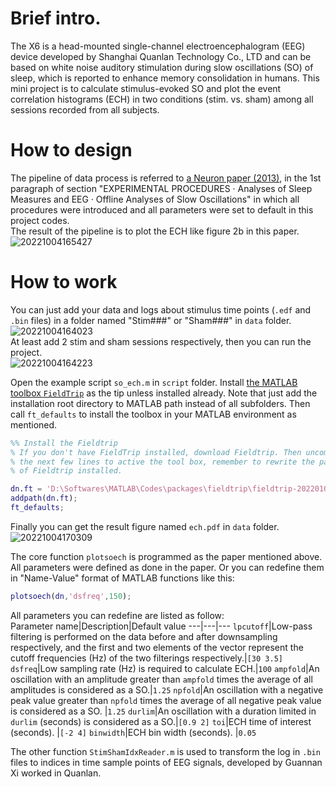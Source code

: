 # Brief intro.
The X6 is a head-mounted single-channel electroencephalogram (EEG) device developed by Shanghai Quanlan Technology Co., LTD and can be based on white noise auditory stimulation during slow oscillations (SO) of sleep, which is reported to enhance memory consolidation in humans.  This mini project is to calculate stimulus-evoked SO and plot the event correlation histograms (ECH) in two conditions (stim.  vs. sham) among all sessions recorded from all subjects.  

# How to design
The pipeline of data process is referred to [a Neuron paper (2013)](https://www.cell.com/neuron/fulltext/S0896-6273(13)00230-4?_returnURL=https%3A%2F%2Flinkinghub.elsevier.com%2Fretrieve%2Fpii%2FS0896627313002304%3Fshowall%3Dtrue), in the 1st paragraph of section "EXPERIMENTAL PROCEDURES · Analyses of Sleep Measures and EEG · Offline Analyses of Slow Oscillations" in which all procedures were introduced and all parameters were set to default in this project codes.  
The result of the pipeline is to plot the ECH like figure 2b in this paper.  
![20221004165427](https://puzzle-li.oss-cn-shanghai.aliyuncs.com/picbed/markdown/20221004165427.png)  

# How to work
You can just add your data and logs about stimulus time points (`.edf` and `.bin` files) in a folder named "Stim###" or "Sham###" in `data` folder.  
![20221004164023](https://puzzle-li.oss-cn-shanghai.aliyuncs.com/picbed/markdown/20221004164023.png)  
At least add 2 stim and sham sessions respectively, then you can run the project.  
![20221004164223](https://puzzle-li.oss-cn-shanghai.aliyuncs.com/picbed/markdown/20221004164223.png)  


Open the example script `so_ech.m` in `script` folder. Install [the MATLAB toolbox `FieldTrip`](https://www.fieldtriptoolbox.org/) as the tip unless installed already. Note that just add the installation root directory to MATLAB path instead of all subfolders. Then call `ft_defaults` to install the toolbox in your MATLAB environment as mentioned.  
```matlab
%% Install the Fieldtrip
% If you don't have FieldTrip installed, download Fieldtrip. Then uncomment
% the next few lines to active the tool box, remember to rewrite the path
% of Fieldtrip installed. 

dn.ft = 'D:\Softwares\MATLAB\Codes\packages\fieldtrip\fieldtrip-20220104\fieldtrip-20220104';
addpath(dn.ft);
ft_defaults;
```
Finally you can get the result figure named `ech.pdf` in `data` folder.  
![20221004170309](https://puzzle-li.oss-cn-shanghai.aliyuncs.com/picbed/markdown/20221004170309.png)  

The core function `plotsoech` is programmed as the paper mentioned above. All parameters were defined as done in the paper. Or you can redefine them in "Name-Value" format of MATLAB functions like this:  
```matlab
plotsoech(dn,'dsfreq',150);
```
All parameters you can redefine are listed as follow:  
Parameter name|Description|Default value
---|---|---
`lpcutoff`|Low-pass filtering is performed on the data before and after downsampling respectively, and the first and two elements of the vector represent the cutoff frequencies (Hz) of the two filterings respectively.|`[30 3.5]`
`dsfreq`|Low sampling rate (Hz) is required to calculate ECH.|`100`
`ampfold`|An oscillation with an amplitude greater than `ampfold` times the average of all amplitudes is considered as a SO.|`1.25`
`npfold`|An oscillation with a negative peak value greater than `npfold` times the average of all negative peak value is considered as a SO. |`1.25`
`durlim`|An oscillation with a duration limited in `durlim` (seconds) is considered as a SO.|`[0.9 2]`
`toi`|ECH time of interest (seconds). |`[-2 4]`
`binwidth`|ECH bin width (seconds). |`0.05`

The other function `StimShamIdxReader.m` is used to transform the log in `.bin` files to indices in time sample points of EEG signals, developed by Guannan Xi worked in Quanlan.  